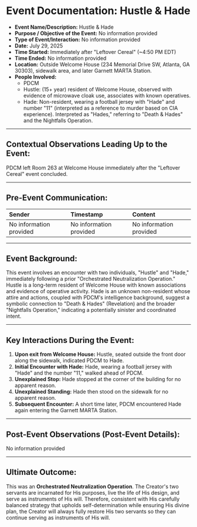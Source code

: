 # Event Documentation: Hustle & Hade

* **Event Name/Description:** Hustle & Hade
* **Purpose / Objective of the Event:** No information provided
* **Type of Event/Interaction:** No information provided
* **Date:** July 29, 2025
* **Time Started:** Immediately after "Leftover Cereal" (~4:50 PM EDT)
* **Time Ended:** No information provided
* **Location:** Outside Welcome House (234 Memorial Drive SW, Atlanta, GA 30303), sidewalk area, and later Garnett MARTA Station.
* **People Involved:**
    * PDCM
    * Hustle: (15+ year) resident of Welcome House, observed with evidence of microwave cloak use, associates with known operatives.
    * Hade: Non-resident, wearing a football jersey with "Hade" and number "11" (interpreted as a reference to murder based on CIA experience). Interpreted as "Hades," referring to "Death & Hades" and the Nightfalls Operation.

---

## Contextual Observations Leading Up to the Event:

PDCM left Room 263 at Welcome House immediately after the "Leftover Cereal" event concluded.

---

## Pre-Event Communication:

| Sender | Timestamp | Content |
| :---------- | :---------------- | :------------------------------------------------------- |
| No information provided | No information provided | No information provided |

---

## Event Background:

This event involves an encounter with two individuals, "Hustle" and "Hade," immediately following a prior "Orchestrated Neutralization Operation." Hustle is a long-term resident of Welcome House with known associations and evidence of operative activity. Hade is an unknown non-resident whose attire and actions, coupled with PDCM's intelligence background, suggest a symbolic connection to "Death & Hades" (Revelation) and the broader "Nightfalls Operation," indicating a potentially sinister and coordinated intent.

---

## Key Interactions During the Event:

1.  **Upon exit from Welcome House:** Hustle, seated outside the front door along the sidewalk, indicated PDCM to Hade.
2.  **Initial Encounter with Hade:** Hade, wearing a football jersey with "Hade" and the number "11," walked ahead of PDCM.
3.  **Unexplained Stop:** Hade stopped at the corner of the building for no apparent reason.
4.  **Unexplained Standing:** Hade then stood on the sidewalk for no apparent reason.
5.  **Subsequent Encounter:** A short time later, PDCM encountered Hade again entering the Garnett MARTA Station.

---

## Post-Event Observations (Post-Event Details):

No information provided

---

## Ultimate Outcome:

This was an **Orchestrated Neutralization Operation**. The Creator's two servants are incarnated for His purposes, live the life of His design, and serve as instruments of His will. Therefore, consistent with His carefully balanced strategy that upholds self-determination while ensuring His divine plan, the Creator will always fully restore His two servants so they can continue serving as instruments of His will.
